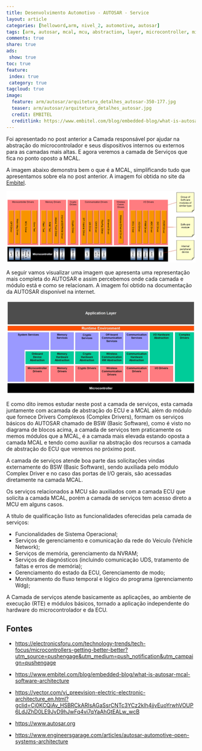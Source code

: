 ```yaml
---
title: Desenvolvimento Automotivo - AUTOSAR - Service
layout: article
categories: [helloword,arm, nivel_2, automotive, autosar]
tags: [arm, autosar, mcal, mcu, abstraction, layer, microcontroller, microcontrolador, abstração, camada, serviços, service, ecu]
comments: true
share: true
ads:
 show: true
toc: true
feature:
 index: true
 category: true
tagcloud: true
image:
  feature: arm/autosar/arquitetura_detalhes_autosar-350-177.jpg
  teaser: arm/autosar/arquitetura_detalhes_autosar.jpg
  credit: EMBITEL
  creditlink: https://www.embitel.com/blog/embedded-blog/what-is-autosar-mcal-software-architecture
---
```


Foi apresentado no post anterior a Camada responsável por ajudar na abstração do microcontrolador e seus dispositivos internos ou externos para as camadas mais altas. E agora veremos a camada de Serviços que fica no ponto oposto a MCAL.

<!--more-->

A imagem abaixo demonstra bem o que é a MCAL, simplificando tudo que apresentamos sobre ela no post anterior. A imagem foi obtida no site da [Embitel](www.embitel.com).

![Autosar MCAL Software](/images/arm/autosar/autosar-mcal-software.png)

A seguir vamos visualizar uma imagem que apresenta uma representação mais completa do AUTOSAR e assim percebemos onde cada camada e módulo está e como se relacionam. A imagem foi obtido na documentação da AUTOSAR disponível na internet.

![Arquitetura em módulos e camadas do AUTOSAR](/images/arm/autosar/arquitetura_detalhes_autosar.jpg)

E como dito iremos estudar neste post a camada de serviços, esta camada juntamente com acamada de abstração do ECU e a MCAL além do módulo que fornece Drivers Complexos (Complex Drivers), formam os serviços básicos do AUTOSAR chamado de BSW (Basic Software), como é visto no diagrama de blocos acima, a camada de serviços tem praticamente os memos módulos que a MCAL, é a camada mais elevada estando oposta a camada MCAL e tendo como auxiliar na abstração dos recursos a camada de abstração do ECU que veremos no próximo post.

A camada de serviços atende boa parte das solicitações vindas externamente do BSW (Basic Software), sendo auxiliada pelo módulo Complex Driver e no caso das portas de I/O gerais, são acessadas diretamente na camada MCAL.

Os serviços relacionados a MCU são auxiliados com a camada ECU que solicita a camada MCAL, porém a camada de serviços tem acesso direto a MCU em alguns casos.

A título de qualificação listo as funcionalidades oferecidas pela camada de serviços:

* Funcionalidades de Sistema Operacional;
* Serviços de gerenciamento e comunicação da rede do Veiculo (Vehicle Network);
* Serviços de memória, gerenciamento da NVRAM;
* Serviços de diagnósticos (incluindo comunicação UDS, tratamento de faltas e erros de memória);
* Gerenciamento do estado da ECU, Gerenciamento de modo;
* Monitoramento do fluxo temporal e lógico do programa (gerenciamento Wdg);
 
A Camada de serviços atende basicamente as aplicações, ao ambiente de execução (RTE) e módulos básicos, tornado a aplicação independente do hardware do microcontrolador e da ECU.

## Fontes

* https://electronicsforu.com/technology-trends/tech-focus/microcontrollers-getting-better-better?utm_source=pushengage&utm_medium=push_notification&utm_campaign=pushengage

* https://www.embitel.com/blog/embedded-blog/what-is-autosar-mcal-software-architecture

* https://vector.com/vi_preevision-electric-electronic-architecture_en.html?gclid=Cj0KCQiAv_HSBRCkARIsAGaSsrCNTc3YCz2klh4jjvEuoYrwhVOUP6LdJZhD0LE9JvD9hJwFq4vi7qYaAhGtEALw_wcB

* https://www.autosar.org

* https://www.engineersgarage.com/articles/autosar-automotive-open-systems-architecture